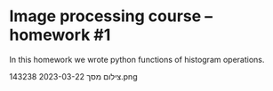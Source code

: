 # Image processing course – homework #1
In this homework we wrote python functions of histogram operations.

צילום מסך 2023-03-22 143238.png
